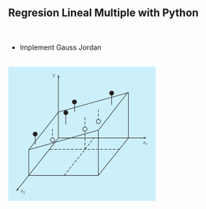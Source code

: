 ## Regresion Lineal Multiple with Python
<br>

* Implement Gauss Jordan

<br>
<img src="./imagen3.png" />